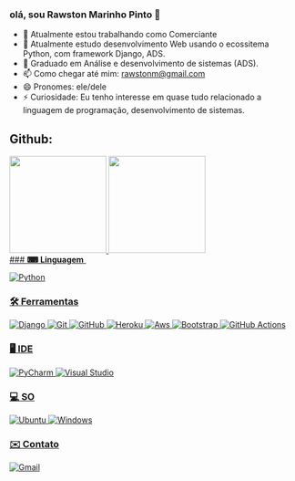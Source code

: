 ### olá, sou Rawston Marinho Pinto 👋


- 🔭 Atualmente estou trabalhando como Comerciante
- 🐉 Atualmente estudo desenvolvimento Web usando o ecossitema Python, com framework Django, ADS.
- 🐉 Graduado em Análise e desenvolvimento de sistemas (ADS).
- 📫 Como chegar até mim: rawstonm@gmail.com
- 😄 Pronomes: ele/dele
- ⚡ Curiosidade: Eu tenho interesse em quase tudo relacionado a linguagem de programação, desenvolvimento de sistemas.
## Github: 
<div>
<a href="https://github.com/Rawston-mp">
<img height="170em" src="https://github-readme-stats.vercel.app/api?username=Rawston&show_icons=true&theme=tokyonight&include_all_commits=true"/>
  
<img height="170em"  src="https://github-readme-stats.vercel.app/api/top-langs/?username=Rawston&layout=compact&langs_count=6&theme=tokyonight"/>
  
</div>
### <strong>⌨ Linguagem</strong> ️

![Python](https://img.shields.io/badge/Python-3776AB?style=for-the-badge&logo=python&logoColor=white)

### <strong>🛠️ Ferramentas</strong>

![Django](https://img.shields.io/badge/Django-092E20?style=for-the-badge&logo=django&logoColor=white)
![Git](https://img.shields.io/badge/Git-F05032?style=for-the-badge&logo=git&logoColor=white)
![GitHub](https://img.shields.io/badge/GitHub-100000?style=for-the-badge&logo=github&logoColor=white)
![Heroku](https://img.shields.io/badge/Heroku-430098?style=for-the-badge&logo=heroku&logoColor=white)
![Aws](https://img.shields.io/badge/Amazon_AWS-232F3E?style=for-the-badge&logo=amazon-aws&logoColor=white)
![Bootstrap](https://img.shields.io/badge/Bootstrap-563D7C?style=for-the-badge&logo=bootstrap&logoColor=white)
![GitHub Actions](https://img.shields.io/badge/GitHub_Actions-2088FF?style=for-the-badge&logo=github-actions&logoColor=white)


### <strong>🖥️ IDE</strong>

![PyCharm](https://img.shields.io/badge/PyCharm-000000.svg?&style=for-the-badge&logo=PyCharm&logoColor=white)
![Visual Studio](https://img.shields.io/badge/Visual_Studio-5C2D91?style=for-the-badge&logo=visual%20studio&logoColor=white)

### <strong>‍💻 SO</strong>

![Ubuntu](https://img.shields.io/badge/Ubuntu-E95420?style=for-the-badge&logo=ubuntu&logoColor=white)
![Windows](https://img.shields.io/badge/Windows-0078D6?style=for-the-badge&logo=windows&logoColor=white)

### ✉️ Contato

![Gmail](https://img.shields.io/badge/Gmail-D14836?style=for-the-badge&logo=rawstonmgmail.comColor=white)

